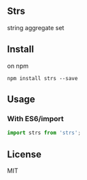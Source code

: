 ## Strs

string aggregate set

## Install

on npm

```
npm install strs --save
```


## Usage

### With ES6/import

```js
import strs from 'strs';
``` 

## License

MIT
